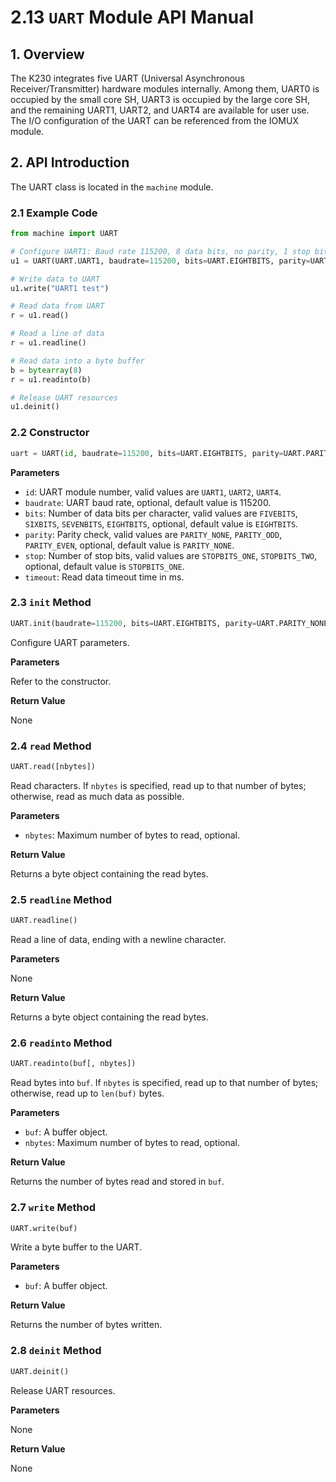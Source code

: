 # 2.13 `UART` Module API Manual

## 1. Overview

The K230 integrates five UART (Universal Asynchronous Receiver/Transmitter) hardware modules internally. Among them, UART0 is occupied by the small core SH, UART3 is occupied by the large core SH, and the remaining UART1, UART2, and UART4 are available for user use. The I/O configuration of the UART can be referenced from the IOMUX module.

## 2. API Introduction

The UART class is located in the `machine` module.

### 2.1 Example Code

```python
from machine import UART

# Configure UART1: Baud rate 115200, 8 data bits, no parity, 1 stop bit
u1 = UART(UART.UART1, baudrate=115200, bits=UART.EIGHTBITS, parity=UART.PARITY_NONE, stop=UART.STOPBITS_ONE)

# Write data to UART
u1.write("UART1 test")

# Read data from UART
r = u1.read()

# Read a line of data
r = u1.readline()

# Read data into a byte buffer
b = bytearray(8)
r = u1.readinto(b)

# Release UART resources
u1.deinit()
```

### 2.2 Constructor

```python
uart = UART(id, baudrate=115200, bits=UART.EIGHTBITS, parity=UART.PARITY_NONE, stop=UART.STOPBITS_ONE, timeout = 0)
```

**Parameters**

- `id`: UART module number, valid values are `UART1`, `UART2`, `UART4`.
- `baudrate`: UART baud rate, optional, default value is 115200.
- `bits`: Number of data bits per character, valid values are `FIVEBITS`, `SIXBITS`, `SEVENBITS`, `EIGHTBITS`, optional, default value is `EIGHTBITS`.
- `parity`: Parity check, valid values are `PARITY_NONE`, `PARITY_ODD`, `PARITY_EVEN`, optional, default value is `PARITY_NONE`.
- `stop`: Number of stop bits, valid values are `STOPBITS_ONE`, `STOPBITS_TWO`, optional, default value is `STOPBITS_ONE`.
- `timeout`: Read data timeout time in ms.

### 2.3 `init` Method

```python
UART.init(baudrate=115200, bits=UART.EIGHTBITS, parity=UART.PARITY_NONE, stop=UART.STOPBITS_ONE)
```

Configure UART parameters.

**Parameters**

Refer to the constructor.

**Return Value**

None

### 2.4 `read` Method

```python
UART.read([nbytes])
```

Read characters. If `nbytes` is specified, read up to that number of bytes; otherwise, read as much data as possible.

**Parameters**

- `nbytes`: Maximum number of bytes to read, optional.

**Return Value**

Returns a byte object containing the read bytes.

### 2.5 `readline` Method

```python
UART.readline()
```

Read a line of data, ending with a newline character.

**Parameters**

None

**Return Value**

Returns a byte object containing the read bytes.

### 2.6 `readinto` Method

```python
UART.readinto(buf[, nbytes])
```

Read bytes into `buf`. If `nbytes` is specified, read up to that number of bytes; otherwise, read up to `len(buf)` bytes.

**Parameters**

- `buf`: A buffer object.
- `nbytes`: Maximum number of bytes to read, optional.

**Return Value**

Returns the number of bytes read and stored in `buf`.

### 2.7 `write` Method

```python
UART.write(buf)
```

Write a byte buffer to the UART.

**Parameters**

- `buf`: A buffer object.

**Return Value**

Returns the number of bytes written.

### 2.8 `deinit` Method

```python
UART.deinit()
```

Release UART resources.

**Parameters**

None

**Return Value**

None
